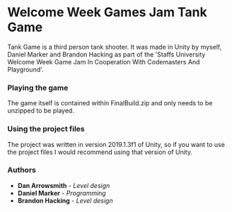 # Welcome Week Games Jam Tank Game

Tank Game is a third person tank shooter. It was made in Unity by myself, Daniel Marker and Brandon Hacking as part of the 'Staffs University Welcome Week Game Jam In Cooperation With Codemasters And Playground'.

### Playing the game
The game itself is contained within FinalBuild.zip and only needs to be unzipped to be played.

### Using the project files
The project was written in version 2019.1.3f1 of Unity, so if you want to use the project files I would recommend using that version of Unity.

### Authors

* **Dan Arrowsmith** - *Level design*
* **Daniel Marker** - *Programming* 
* **Brandon Hacking** - *Level design*
